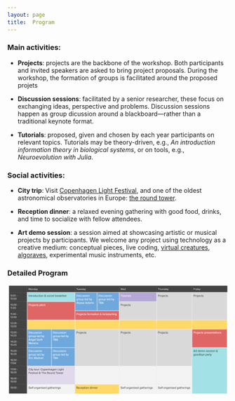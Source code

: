```yaml
---
layout: page
title:  Program
---
```



### Main activities:

-   **Projects**: projects are the backbone of the workshop. Both participants and invited speakers are asked to bring project proposals. During the workshop, the formation of groups is facilitated around the proposed projets 

-   **Discussion sessions**: facilitated by a senior researcher, these focus on exchanging ideas, perspective and problems. Discussion sessions happen as group dicussion around a blackboard—rather than a traditional keynote format.

-   **Tutorials**: proposed, given and chosen by each year participants on relevant topics. Tutorials may be theory-driven, e.g., *An introduction information theory in biological systems*, or on tools, e.g., *Neuroevolution with Julia*.

<!-- -   **Project presentation**: the last day of the workshop, teams have a chance to present their early results. -->


### Social activities:

<!-- -   **Hike**: an afternoon hike exploring the [beautiful natural scenery](https://elhierro.travel/en/what-to-do/hiking/) that the island of El Hierro has to offer.  -->

- **City trip**: Visit [Copenhagen Light Festival](https://copenhagenlightfestival.org/en/), and one of the oldest astronomical observatories in Europe: [the round tower](https://www.rundetaarn.dk/en/front-page/).

-   **Reception dinner**: a relaxed evening gathering with good food, drinks, and time to socialize with fellow attendees.

-   **Art demo session**: a session aimed at showcasing artistic or musical projects by participants. We welcome any project using technology as a creative medium: conceptual pieces, live coding, [virtual creatures](https://sites.google.com/view/vcc-2024),  [algoraves](https://en.wikipedia.org/wiki/Algorave), experimental music instruments, etc.




### Detailed Program 

<img src="/assets/images/program/program.png" class="venue-image" alt="Program"/>
